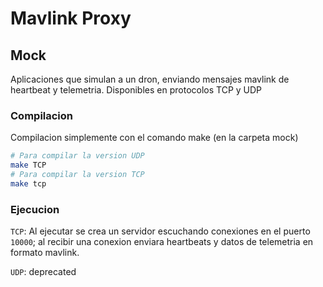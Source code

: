 # Mavlink Proxy

## Mock
Aplicaciones que simulan a un dron, enviando mensajes mavlink de heartbeat y telemetria. Disponibles en protocolos TCP y UDP
### Compilacion
Compilacion simplemente con el comando make (en la carpeta mock)
``` bash
# Para compilar la version UDP
make TCP
# Para compilar la version TCP
make tcp
```
### Ejecucion
```TCP```: Al ejecutar se crea un servidor escuchando conexiones en el puerto ```10000```; al recibir una conexion enviara heartbeats y datos de telemetria en formato mavlink.

```UDP```: deprecated
